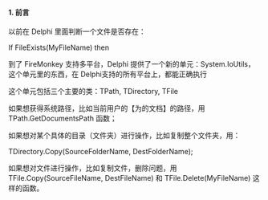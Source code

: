 #### 1. 前言

以前在 Delphi 里面判断一个文件是否存在：

If FileExists(MyFileName) then

到了 FireMonkey 支持多平台，Delphi 提供了一个新的单元：System.IoUtils，这个单元里的东西，在 Delphi支持的所有平台上，都能正确执行

这个单元包括三个主要的类：TPath, TDirectory, TFile

如果想获得系统路径，比如当前用户的【为的文档】的路径，用 TPath.GetDocumentsPath 函数；

如果想对某个具体的目录（文件夹）进行操作，比如复制整个文件夹，用：

TDirectory.Copy(SourceFolderName, DestFolderName);

如果想对文件进行操作，比如复制文件，删除问题，用 TFile.Copy(SourceFileName, DestFileName) 和 TFile.Delete(MyFileName)  这样的函数。













